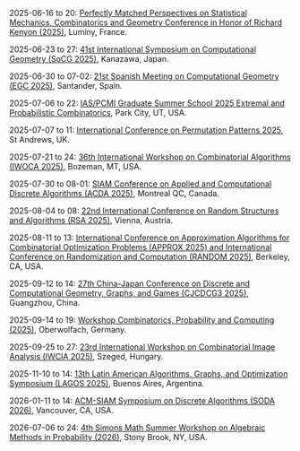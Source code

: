 2025-06-16 to 20: [Perfectly Matched Perspectives on Statistical Mechanics, Combinatorics and Geometry Conference in Honor of Richard Kenyon (2025)](https://dimers.science/events/rick61/ "This conference honors Richard Kenyon, focusing on statistical mechanics, combinatorics, and geometry. Topics include dimer models, random tilings, and geometric probability, with applications in statistical physics and discrete geometry, emphasizing probabilistic and combinatorial insights."), Luminy, France.

2025-06-23 to 27: [41st International Symposium on Computational Geometry (SoCG 2025)](https://socg25.github.io/socg.html "SoCG 2025 explores computational geometry, covering algorithms for geometric structures, shape analysis, and motion planning. Topics include Voronoi diagrams, geometric optimization, and applications in robotics and graphics, emphasizing theoretical and practical geometric computing."), Kanazawa, Japan.

2025-06-30 to 07-02: [21st Spanish Meeting on Computational Geometry (EGC 2025)](https://egc2025.unican.es "EGC 2025 focuses on computational geometry, covering geometric algorithms, shape analysis, and spatial data structures. Topics include computational topology, geometric optimization, and applications in GIS and robotics, emphasizing theoretical and applied geometric computing."), Santander, Spain.

2025-07-06 to 22: [IAS/PCMI Graduate Summer School 2025 Extremal and Probabilistic Combinatorics](https://www.ias.edu/pcmi/pcmi-2025-graduate-summer-school "Explores extremal and probabilistic combinatorics. Topics include graph theory, random structures, and applications in theoretical computer science and discrete mathematics."), Park City, UT, USA.

2025-07-07 to 11: [International Conference on Permutation Patterns 2025](https://sites.cs.st-andrews.ac.uk/pp25/ "This conference explores permutation patterns, covering combinatorial algorithms, pattern avoidance, and permutation statistics. Topics include applications in computational biology, coding theory, and discrete mathematics, emphasizing theoretical and algorithmic advances in permutation-based combinatorics."), St Andrews, UK.

2025-07-21 to 24: [36th International Workshop on Combinatorial Algorithms (IWOCA 2025)](https://cs.montana.edu/bhz/iwoca2025/ "IWOCA 2025 focuses on combinatorial algorithms, covering graph algorithms, string processing, and optimization. Topics include network analysis, computational biology, and applications in data science, emphasizing efficient algorithmic solutions for combinatorial problems."), Bozeman, MT, USA.

2025-07-30 to 08-01: [SIAM Conference on Applied and Computational Discrete Algorithms (ACDA 2025)](https://www.siam.org/conferences-events/siam-conferences/acda25/ "ACDA 2025 focuses on applied and computational discrete algorithms, covering graph algorithms, combinatorial optimization, and cryptography. Topics include network analysis, bioinformatics, and applications in data science, emphasizing practical and theoretical discrete algorithmic advancements."), Montreal QC, Canada.

2025-08-04 to 08: [22nd International Conference on Random Structures and Algorithms (RSA 2025)](https://www.dmg.tuwien.ac.at/rsa2025/ "Focuses on random structures and algorithms. Topics include probabilistic combinatorics, random graphs, and applications in computer science and network analysis."), Vienna, Austria.

2025-08-11 to 13: [International Conference on Approximation Algorithms for Combinatorial Optimization Problems (APPROX 2025) and International Conference on Randomization and Computation (RANDOM 2025)](https://approxconference.com "APPROX/RANDOM 2025 focuses on approximation algorithms and randomized computation, covering combinatorial optimization, probabilistic algorithms, and complexity. Topics include graph algorithms, machine learning, and applications in networks, emphasizing theoretical and practical algorithmic advancements."), Berkeley, CA, USA.

2025-09-12 to 14: [27th China-Japan Conference on Discrete and Computational Geometry, Graphs, and Games (CJCDCG3 2025)](https://sokoban.cn/yang/cjcdcggg2025 "CJCDCG3 2025 focuses on discrete and computational geometry, covering graph theory, geometric algorithms, and game theory. Topics include applications in robotics, computer graphics, and network design, emphasizing theoretical and computational advances in geometric and graph-based problems."), Guangzhou, China.

2025-09-14 to 19: [Workshop Combinatorics, Probability and Computing (2025)](https://www.mfo.de/occasion/2538/www_view "This workshop explores combinatorics and probability in computing, covering random graphs, probabilistic algorithms, and combinatorial optimization. Topics include applications in network analysis, machine learning, and cryptography, emphasizing probabilistic and combinatorial computational methods."), Oberwolfach, Germany.

2025-09-25 to 27: [23rd International Workshop on Combinatorial Image Analysis (IWCIA 2025)](https://iwcia2025.inf.u-szeged.hu "IWCIA 2025 focuses on combinatorial image analysis, covering image segmentation, pattern recognition, and discrete geometry. Topics include applications in medical imaging, computer vision, and remote sensing, emphasizing combinatorial algorithms and computational methods for processing and analyzing digital images."), Szeged, Hungary.

2025-11-10 to 14: [13th Latin American Algorithms, Graphs, and Optimization Symposium (LAGOS 2025)](https://lagos.mat.br/lagos2025 "LAGOS 2025 explores algorithms and optimization, covering graph theory, combinatorial optimization, and network algorithms. Topics include applications in logistics, telecommunications, and bioinformatics, emphasizing theoretical and computational methods for solving complex optimization and graph-based problems."), Buenos Aires, Argentina.

2026-01-11 to 14: [ACM-SIAM Symposium on Discrete Algorithms (SODA 2026)](https://www.siam.org/conferences-events/siam-conference-on-discrete-algorithms-soda-2026/ "Explores discrete algorithms and their applications. Topics include combinatorial optimization, graph theory, and computational complexity, with emphasis on theoretical advancements."), Vancouver, CA, USA.

2026-07-06 to 24: [4th Simons Math Summer Workshop on Algebraic Methods in Probability (2026)](https://scgp.stonybrook.edu/archives/45985 "This workshop explores algebraic methods in probability, covering random matrices, combinatorial probability, and algebraic statistics. Topics include applications in statistical physics, machine learning, and cryptography, emphasizing algebraic and probabilistic techniques for complex systems analysis."), Stony Brook, NY, USA.

